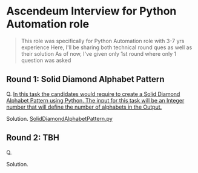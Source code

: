 # Ascendeum Interview for Python Automation role

> This role was specifically for Python Automation role with 3-7 yrs experience
> Here, I'll be sharing both technical round ques as well as their solution
> As of now, I've given only 1st round where only 1 question was asked

## Round 1: Solid Diamond Alphabet Pattern

Q. [In this task the candidates would require to create a Solid Diamond Alphabet Pattern using Python. The input for this 
task will be an Integer number that will define the number of alphabets in the Output.](https://github.com/nitinkumar30/Ascendeum_Round1/blob/main/Round%201/Automation%20Technical%20Round%201%20-%20Ascendeum.pdf)

Solution. [SolidDiamondAlphabetPattern.py](https://github.com/nitinkumar30/Ascendeum_Round1/blob/main/Round%201/SolidDiamondAlphabetPattern.py)

## Round 2: TBH

Q. 

Solution. 
